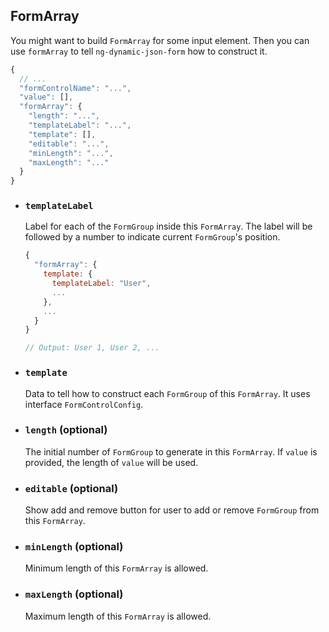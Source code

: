 ## FormArray

You might want to build `FormArray` for some input element. Then you can use `formArray` to tell `ng-dynamic-json-form` how to construct it.

```javascript
{
  // ...
  "formControlName": "...",
  "value": [],
  "formArray": {
    "length": "...",
    "templateLabel": "...",
    "template": [],
    "editable": "...",
    "minLength": "...",
    "maxLength": "..."
  }
}
```

- ### `templateLabel`

  Label for each of the `FormGroup` inside this `FormArray`. The label will be followed by a number to indicate current `FormGroup`'s position.

  ```javascript
  {
    "formArray": {
      template: {
        templateLabel: "User",
        ...
      },
      ...
    }
  }

  // Output: User 1, User 2, ...
  ```

- ### `template`

  Data to tell how to construct each `FormGroup` of this `FormArray`. It uses interface `FormControlConfig`.

- ### `length` (optional)

  The initial number of `FormGroup` to generate in this `FormArray`. If `value` is provided, the length of `value` will be used.

- ### `editable` (optional)

  Show add and remove button for user to add or remove `FormGroup` from this `FormArray`.

- ### `minLength` (optional)

  Minimum length of this `FormArray` is allowed.

- ### `maxLength` (optional)
  Maximum length of this `FormArray` is allowed.
